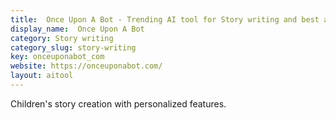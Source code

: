 ```yaml
---
title:  Once Upon A Bot - Trending AI tool for Story writing and best alternatives
display_name:  Once Upon A Bot
category: Story writing
category_slug: story-writing
key: onceuponabot_com
website: https://onceuponabot.com/
layout: aitool
---
```


Children's story creation with personalized features.
